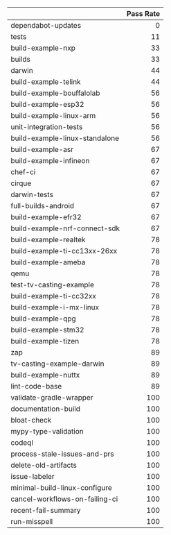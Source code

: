 |                                |   Pass Rate |
|:-------------------------------|------------:|
| dependabot-updates             |           0 |
| tests                          |          11 |
| build-example-nxp              |          33 |
| builds                         |          33 |
| darwin                         |          44 |
| build-example-telink           |          44 |
| build-example-bouffalolab      |          56 |
| build-example-esp32            |          56 |
| build-example-linux-arm        |          56 |
| unit-integration-tests         |          56 |
| build-example-linux-standalone |          56 |
| build-example-asr              |          67 |
| build-example-infineon         |          67 |
| chef-ci                        |          67 |
| cirque                         |          67 |
| darwin-tests                   |          67 |
| full-builds-android            |          67 |
| build-example-efr32            |          67 |
| build-example-nrf-connect-sdk  |          67 |
| build-example-realtek          |          78 |
| build-example-ti-cc13xx-26xx   |          78 |
| build-example-ameba            |          78 |
| qemu                           |          78 |
| test-tv-casting-example        |          78 |
| build-example-ti-cc32xx        |          78 |
| build-example-i-mx-linux       |          78 |
| build-example-qpg              |          78 |
| build-example-stm32            |          78 |
| build-example-tizen            |          78 |
| zap                            |          89 |
| tv-casting-example-darwin      |          89 |
| build-example-nuttx            |          89 |
| lint-code-base                 |          89 |
| validate-gradle-wrapper        |         100 |
| documentation-build            |         100 |
| bloat-check                    |         100 |
| mypy-type-validation           |         100 |
| codeql                         |         100 |
| process-stale-issues-and-prs   |         100 |
| delete-old-artifacts           |         100 |
| issue-labeler                  |         100 |
| minimal-build-linux-configure  |         100 |
| cancel-workflows-on-failing-ci |         100 |
| recent-fail-summary            |         100 |
| run-misspell                   |         100 |